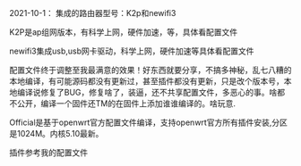 2021-10-1：
集成的路由器型号：K2p和newifi3

K2P是ap组网版本，有科学上网，硬件加速，等，具体看配置文件

newifi3集成usb,usb网卡驱动，科学上网，硬件加速等具体看配置文件


配置文件终于调整至我最满意的效果！好东西就要分享，不搞多神秘，乱七八糟的本地编译，有可能源码都没有更新过，甚至插件都没有更新，只是改个版本号，本地编译说修复了BUG，修复啥了，装逼，还不共享配置文件，多恶心的事。啥都不公开，编译一个固件还TM的在固件上添加谁谁编译的。啥玩意.

Official是基于openwrt官方配置文件编译，支持openwrt官方所有插件安装,分区是1024M。内核5.10最新。

插件参考我的配置文件
